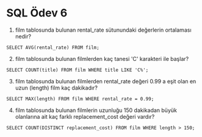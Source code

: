 # SQL Ödev 6

1) film tablosunda bulunan rental_rate sütunundaki değerlerin ortalaması nedir?

```SELECT AVG(rental_rate) FROM film;``` 

2) film tablosunda bulunan filmlerden kaç tanesi 'C' karakteri ile başlar?

```SELECT COUNT(title) FROM film WHERE title LIKE 'C%';```

3) film tablosunda bulunan filmlerden rental_rate değeri 0.99 a eşit olan en uzun (length) film kaç dakikadır?

```SELECT MAX(length) FROM film WHERE rental_rate = 0.99;```

4) film tablosunda bulunan filmlerin uzunluğu 150 dakikadan büyük olanlarına ait kaç farklı replacement_cost değeri vardır?

```SELECT COUNT(DISTINCT replacement_cost) FROM film WHERE length > 150;```
